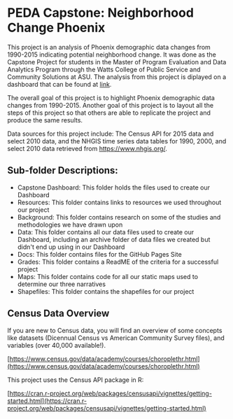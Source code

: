 # PEDA Capstone: Neighborhood Change Phoenix

This project is an analysis of Phoenix demographic data changes from 1990-2015 indicating potential neighborhood change. It was done as the Capstone Project for students in the Master of Program Evaluation and Data Analytics Program through the Watts College of Public Service and Community Solutions at ASU. The analysis from this project is diplayed on a dashboard that can be found at [link](https://capstone-2019.shinyapps.io/PEDA_Capstone_2019/).

The overall goal of this project is to highlight Phoenix demographic data changes from 1990-2015. Another goal of this project is to layout all the steps of this project so that others are able to replicate the project and produce the same results. 

Data sources for this project include:
The Census API for 2015 data and select 2010 data, and the NHGIS time series data tables for 1990, 2000, and select 2010 data retrieved from https://www.nhgis.org/. 


## Sub-folder Descriptions:
- Capstone Dashboard: This folder holds the files used to create our Dashboard
- Resources: This folder contains links to resources we used throughout our project
- Background: This folder contains research on some of the studies and methodologies we have drawn upon
- Data: This folder contains all our data files used to create our Dashboard, including an archive folder of data files we created but didn't end up using in our Dashboard
- Docs: This folder contains files for the GitHub Pages Site
- Grades: This folder contains a ReadME of the criteria for a successful project
- Maps: This folder contains code for all our static maps used to determine our three narratives
- Shapefiles: This folder contains the shapefiles for our project

## Census Data Overview

If you are new to Census data, you will find an overview of some concepts like datasets (Dicennual Census vs American Community Survey files), and variables (over 40,000 available!). 

[https://www.census.gov/data/academy/courses/choroplethr.html](https://www.census.gov/data/academy/courses/choroplethr.html)

This project uses the Census API package in R:

[https://cran.r-project.org/web/packages/censusapi/vignettes/getting-started.html](https://cran.r-project.org/web/packages/censusapi/vignettes/getting-started.html)

